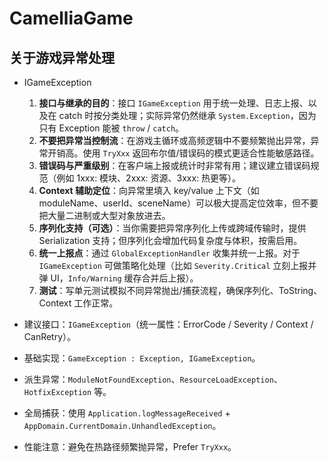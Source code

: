 # CamelliaGame

## 关于游戏异常处理

- IGameException

  1. **接口与继承的目的**：接口 `IGameException` 用于统一处理、日志上报、以及在 catch 时按分类处理；实际异常仍然继承 `System.Exception`，因为只有 Exception 能被 `throw` / `catch`。
  2. **不要把异常当控制流**：在游戏主循环或高频逻辑中不要频繁抛出异常，异常开销高。使用 `TryXxx` 返回布尔值/错误码的模式更适合性能敏感路径。
  3. **错误码与严重级别**：在客户端上报或统计时非常有用；建议建立错误码规范（例如 1xxx: 模块、2xxx: 资源、3xxx: 热更等）。
  4. **Context 辅助定位**：向异常里填入 key/value 上下文（如 moduleName、userId、sceneName）可以极大提高定位效率，但不要把大量二进制或大型对象放进去。
  5. **序列化支持（可选）**：当你需要把异常序列化上传或跨域传输时，提供 Serialization 支持；但序列化会增加代码复杂度与体积，按需启用。
  6. **统一上报点**：通过 `GlobalExceptionHandler` 收集并统一上报。对于 `IGameException` 可做策略化处理（比如 `Severity.Critical` 立刻上报并弹 UI，`Info/Warning` 缓存合并后上报）。
  7. **测试**：写单元测试模拟不同异常抛出/捕获流程，确保序列化、ToString、Context 工作正常。


 - 建议接口：`IGameException`（统一属性：ErrorCode / Severity / Context / CanRetry）。
 - 基础实现：`GameException : Exception, IGameException`。
 - 派生异常：`ModuleNotFoundException`、`ResourceLoadException`、`HotfixException` 等。
 - 全局捕获：使用 `Application.logMessageReceived` + `AppDomain.CurrentDomain.UnhandledException`。
 - 性能注意：避免在热路径频繁抛异常，Prefer `TryXxx`。

  

  